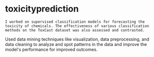 # toxicityprediction
	I worked on supervised classification models for forecasting the toxicity of chemicals. The effectiveness of various classification methods on the ToxCast dataset was also assessed and contrasted.
  Used data mining techniques like visualization, data preprocessing, and data cleaning to analyze and spot patterns in the data and improve the model's performance for improved outcomes.

